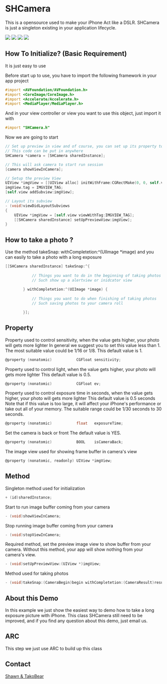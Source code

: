 
SHCamera
===========

This is a opensource used to make your iPhone Act like a DSLR.
SHCamera is just a singleton existing in your application lifecycle. 

[![](https://raw.github.com/shouian/SHLongExposureDemo/master/Screens/IMG_2274.JPG)](https://raw.github.com/shouian/SHLongExposureDemo/master/Screens/IMG_2274.JPG)
[![](https://raw.github.com/shouian/SHLongExposureDemo/master/Screens/IMG_3048.JPG)](https://raw.github.com/shouian/SHLongExposureDemo/master/Screens/IMG_3048.JPG)
[![](https://raw.github.com/shouian/SHLongExposureDemo/master/Screens/IMG_3853.PNG)](https://raw.github.com/shouian/SHLongExposureDemo/master/Screens/IMG_3853.PNG)
[![](https://raw.github.com/shouian/SHLongExposureDemo/master/Screens/IMG_3854.PNG)](https://raw.github.com/shouian/SHLongExposureDemo/master/Screens/IMG_3854.PNG)

## How To Initialize? (Basic Requirement)

It is just easy to use

Before start up to use, you have to import the following framework in your app project

``` objective-c
#import <AVFoundation/AVFoundation.h>
#import <CoreImage/CoreImage.h>
#import <Accelerate/Accelerate.h>
#import <MediaPlayer/MediaPlayer.h> 
```
And in your view controller or view you want to use this object, just import it with
``` objective-c
#import "SHCamera.h"
```
Now we are going to start 
``` objective-c
// Set up preview in view and of course, you can set up its property to control its behavior
// This code can be put in anywhere
SHCamera *camera = [SHCamera sharedInstance];

// This will ask camera to start run session
[camera showViewInCamera];

// Setup the preview View
UIView *imgView = [[UIView alloc] initWithFrame:CGRectMake(0, 0, self.view.frame.size.width, self.view.frame.size.height - TOOLBAR_HEIGHT)];
imgView.tag = IMGVIEW_TAG;
[self.view addSubview:imgView];

// Layout its subview
- (void)viewDidLayoutSubviews
{
    UIView *imgView = [self.view viewWithTag:IMGVIEW_TAG];
    [[SHCamera sharedInstance] setUpPreviewView:imgView];
}
```

## How to take a photo ?

Use the method takeSnap: withCompletetion:^(UIImage *image) and you can easily to take a photo with a long exposure

``` objective-c
[[SHCamera sharedInstance] takeSnap:^{
            
            // Things you want to do in the beginning of taking photos
            // Such show up a alertview or inidcator view
            
        } withCompletetion:^(UIImage *image) {
        
            // Things you want to do when finishing of taking photos
            // Such saving photos to your camera roll

        }];
```

## Property

Property used to control sensitivity, when the value gets higher, your photo will gets more lighter 
In general we suggest you to set this value less than 1.
The most suitable value could be 1/16 or 1/8. 
This default value is 1.
``` objective-c
@property (nonatomic)           CGFloat sensitivity;
```
Property used to control light, when the value gets higher, your photo will gets more lighter 
This default value is 0.5.
``` objective-c
@property (nonatomic)           CGFloat ev;
```
Property used to control exposure time in seconds, when the value gets higher, your photo will gets more lighter 
This default value is 0.5 seconds
Note that if this value is too large, it will affect your iPhone's performance or take out all of your memory.
The suitable range could be 1/30 seconds to 30 seconds.
``` objective-c
@property (nonatomic)           float   exposureTime;
```
Set the camera is back or front
The default value is YES.
``` objective-c
@property (nonatomic)           BOOL    isCameraBack;
```
The image view used for showing frame buffer in camera's view
``` objective-c
@property (nonatomic, readonly) UIView *imgView;
```

## Method

Singleton method used for initialization
``` objective-c
+ (id)sharedInstance;
```
Start to run image buffer coming from your camera
``` objective-c
- (void)showViewInCamera;
```
Stop running image buffer coming from your camera
``` objective-c
- (void)stopViewInCamera;
```
Required method, set the preview image view to show buffer from your camera.
Without this method, your app will show nothing from your camera's view.
``` objective-c
- (void)setUpPreviewView:(UIView *)imgView;
```
Method used for taking photos
``` objective-c
- (void)takeSnap:(CameraBegin)begin withCompletetion:(CameraResult)result;
```

## About this Demo

In this example we just show the easiest way to demo how to take a long exposure picture with iPhone.
This class SHCamera still need to be improved, and if you find any question about this demo, just email us.

## ARC 

This step we just use ARC to build up this class


## Contact

[Shawn & TakoBear](https://github.com/shouian)
